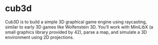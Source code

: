 # cub3d
Cub3D is to build a simple 3D graphical game engine using raycasting, similar to early 3D games like Wolfenstein 3D. You’ll work with MiniLibX (a small graphics library provided by 42), parse a map, and simulate a 3D environment using 2D projections.
